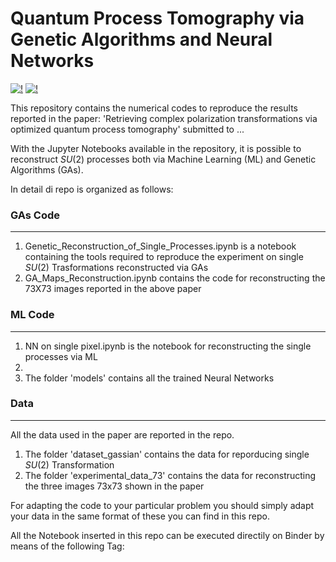# Quantum Process Tomography via Genetic Algorithms and Neural Networks

[![!](https://img.shields.io/badge/Genetic-Algorithms-orange)]() [![!](https://img.shields.io/badge/Neural-Networks-blue)]()


This repository contains the numerical codes to reproduce the results reported in the paper: 'Retrieving complex polarization transformations via optimized quantum process tomography'
submitted to ...

With the Jupyter Notebooks available in the repository, it is possible to reconstruct $SU(2)$ processes both via Machine Learning (ML) and Genetic Algorithms (GAs).

In detail di repo is organized as follows:

  ###  GAs Code
  ____
  1. Genetic_Reconstruction_of_Single_Processes.ipynb is a notebook containing the tools required to reproduce the experiment on single $SU(2)$ Trasformations reconstructed via GAs
  2. GA_Maps_Reconstruction.ipynb contains the code for reconstructing the 73X73 images reported in the above paper

  ###  ML Code
  ____
  1. NN on single pixel.ipynb is the notebook for reconstructing the single processes via ML
  2.
  3. The folder 'models' contains all the trained Neural Networks
  
  ###  Data
  ____
  All the data used in the paper are reported in the repo.
  
  1. The folder 'dataset_gassian' contains the data for reporducing single $SU(2)$ Transformation
  2. The folder 'experimental_data_73' contains the data for reconstructing the three images 73x73 shown in the paper

For adapting the code to your particular problem you should simply adapt your data in the same format of these you can find in this repo.

All the Notebook inserted in this repo can be executed directily on Binder by means of the following Tag: 
